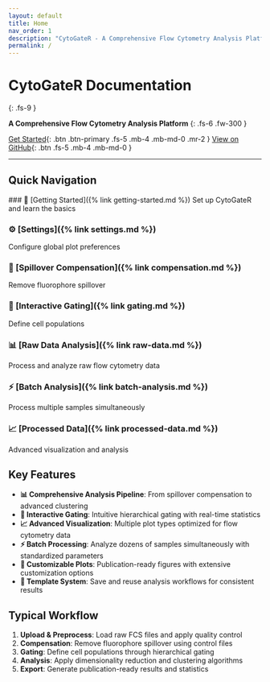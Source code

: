 ```yaml
---
layout: default
title: Home
nav_order: 1
description: "CytoGateR - A Comprehensive Flow Cytometry Analysis Platform"
permalink: /
---
```


<link rel="stylesheet" href="custom.css">

# CytoGateR Documentation
{: .fs-9 }

**A Comprehensive Flow Cytometry Analysis Platform**
{: .fs-6 .fw-300 }

[Get Started](#getting-started){: .btn .btn-primary .fs-5 .mb-4 .mb-md-0 .mr-2 }
[View on GitHub](https://github.com/Helmy-Lab/FlowCytoAppProject){: .btn .fs-5 .mb-4 .mb-md-0 }

---

## Quick Navigation

<div class="code-example" markdown="1">
### 🚀 [Getting Started]({% link getting-started.md %})
Set up CytoGateR and learn the basics

### ⚙️ [Settings]({% link settings.md %})
Configure global plot preferences

### 🔧 [Spillover Compensation]({% link compensation.md %})
Remove fluorophore spillover

### 🎯 [Interactive Gating]({% link gating.md %})
Define cell populations

### 📊 [Raw Data Analysis]({% link raw-data.md %})
Process and analyze raw flow cytometry data

### ⚡ [Batch Analysis]({% link batch-analysis.md %})
Process multiple samples simultaneously

### 📈 [Processed Data]({% link processed-data.md %})
Advanced visualization and analysis
</div>

## Key Features

- **📊 Comprehensive Analysis Pipeline**: From spillover compensation to advanced clustering
- **🔧 Interactive Gating**: Intuitive hierarchical gating with real-time statistics
- **📈 Advanced Visualization**: Multiple plot types optimized for flow cytometry data
- **⚡ Batch Processing**: Analyze dozens of samples simultaneously with standardized parameters
- **🎨 Customizable Plots**: Publication-ready figures with extensive customization options
- **💾 Template System**: Save and reuse analysis workflows for consistent results

## Typical Workflow

1. **Upload & Preprocess**: Load raw FCS files and apply quality control
2. **Compensation**: Remove fluorophore spillover using control files
3. **Gating**: Define cell populations through hierarchical gating
4. **Analysis**: Apply dimensionality reduction and clustering algorithms
5. **Export**: Generate publication-ready results and statistics
